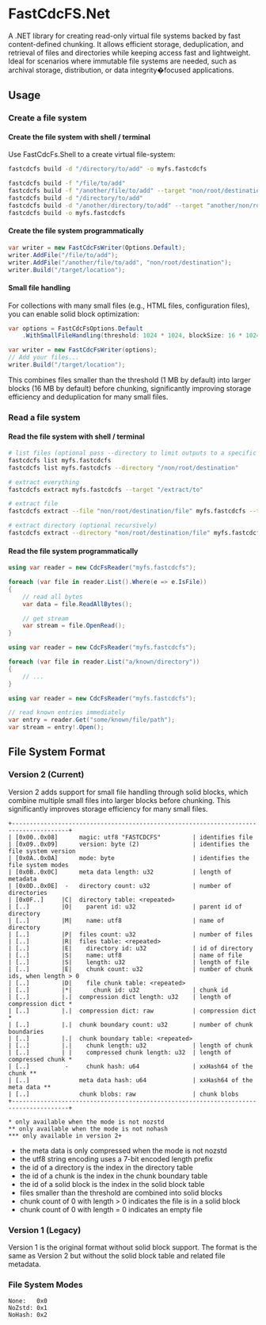 # FastCdcFS.Net

A .NET library for creating read-only virtual file systems backed by fast content-defined chunking. It allows efficient storage, deduplication, and retrieval of files and directories while keeping access fast and lightweight. Ideal for scenarios where immutable file systems are needed, such as archival storage, distribution, or data integrity�focused applications.

## Usage

### Create a file system

#### Create the file system with shell / terminal

Use FastCdcFs.Shell to a create virtual file-system:

```bash
fastcdcfs build -d "/directory/to/add" -o myfs.fastcdcfs
```

```bash
fastcdcfs build -f "/file/to/add"
fastcdcfs build -f "/another/file/to/add" --target "non/root/destination"
fastcdcfs build -d "/directory/to/add"
fastcdcfs build -d "/another/directory/to/add" --target "another/non/root/destination" --recursive
fastcdcfs build -o myfs.fastcdcfs
```

#### Create the file system programmatically

```csharp
var writer = new FastCdcFsWriter(Options.Default);
writer.AddFile("/file/to/add");
writer.AddFile("/another/file/to/add", "non/root/destination");
writer.Build("/target/location");
```

#### Small file handling

For collections with many small files (e.g., HTML files, configuration files), you can enable solid block optimization:

```csharp
var options = FastCdcFsOptions.Default
    .WithSmallFileHandling(threshold: 1024 * 1024, blockSize: 16 * 1024 * 1024);

var writer = new FastCdcFsWriter(options);
// Add your files...
writer.Build("/target/location");
```

This combines files smaller than the threshold (1 MB by default) into larger blocks (16 MB by default) before chunking, significantly improving storage efficiency and deduplication for many small files.

### Read a file system

#### Read the file system with shell / terminal

```bash
# list files (optional pass --directory to limit outputs to a specific directory)
fastcdcfs list myfs.fastcdcfs
fastcdcfs list myfs.fastcdcfs --directory "/non/root/destination"

# extract everything
fastcdcfs extract myfs.fastcdcfs --target "/extract/to"

# extract file
fastcdcfs extract --file "non/root/destination/file" myfs.fastcdcfs --target "/extract/to"

# extract directory (optional recursively)
fastcdcfs extract --directory "non/root/destination/file" myfs.fastcdcfs --target "/extract/to"
```
#### Read the file system programmatically

```csharp
using var reader = new CdcFsReader("myfs.fastcdcfs");

foreach (var file in reader.List().Where(e => e.IsFile))
{
    // read all bytes
    var data = file.ReadAllBytes();

    // get stream
    var stream = file.OpenRead();
}
```

```csharp
using var reader = new CdcFsReader("myfs.fastcdcfs");

foreach (var file in reader.List("a/known/directory"))
{
    // ...
}
```

```csharp
using var reader = new CdcFsReader("myfs.fastcdcfs");

// read known entries immediately
var entry = reader.Get("some/known/file/path");
var stream = entry!.Open();
```

## File System Format

### Version 2 (Current)

Version 2 adds support for small file handling through solid blocks, which combine multiple small files into larger blocks before chunking. This significantly improves storage efficiency for many small files.

```
+--------------------------------------------------------------------------------------+
| [0x00..0x08]      magic: utf8 "FASTCDCFS"         | identifies file
| [0x09..0x09]      version: byte (2)               | identifies the file system version
| [0x0A..0x0A]      mode: byte                      | identifies the file system modes
| [0x0B..0x0C]      meta data length: u32           | length of metadata
| [0x0D..0x0E]  -   directory count: u32            | number of directories
| [0x0F..]     |C|  directory table: <repeated>
| [..]         |O|    parent id: u32                | parent id of directory
| [..]         |M|    name: utf8                    | name of directory
| [..]         |P|  files count: u32                | number of files
| [..]         |R|  files table: <repeated>
| [..]         |E|    directory id: u32             | id of directory
| [..]         |S|    name: utf8                    | name of file
| [..]         |S|    length: u32                   | length of file
| [..]         |E|    chunk count: u32              | number of chunk ids, when length > 0
| [..]         |D|    file chunk table: <repeated>
| [..]         |*|      chunk id: u32               | chunk id
| [..]         |.|  compression dict length: u32    | length of compression dict *
| [..]         |.|  compression dict: raw           | compression dict *
| [..]         |.|  chunk boundary count: u32       | number of chunk boundaries
| [..]         |.|  chunk boundary table: <repeated>
| [..]         |.|    chunk length: u32             | length of chunk
| [..]         | |    compressed chunk length: u32  | length of compressed chunk *
| [..]          -     chunk hash: u64               | xxHash64 of the chunk **
| [..]              meta data hash: u64             | xxHash64 of the meta data **
| [..]              chunk blobs: raw                | chunk blobs
+--------------------------------------------------------------------------------------+

* only available when the mode is not nozstd
** only available when the mode is not nohash
*** only available in version 2+
```

- the meta data is only compressed when the mode is not nozstd
- the utf8 string encoding uses a 7-bit encoded length prefix
- the id of a directory is the index in the directory table
- the id of a chunk is the index in the chunk boundary table
- the id of a solid block is the index in the solid block table
- files smaller than the threshold are combined into solid blocks
- chunk count of 0 with length > 0 indicates the file is in a solid block
- chunk count of 0 with length = 0 indicates an empty file

### Version 1 (Legacy)

Version 1 is the original format without solid block support. The format is the same as Version 2 but without the solid block table and related file metadata.

### File System Modes

```
None:   0x0
NoZstd: 0x1
NoHash: 0x2
```